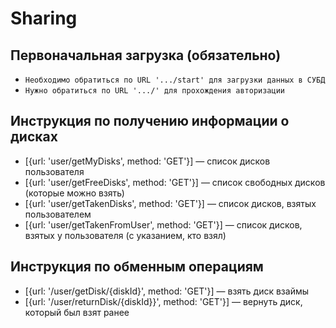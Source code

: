 # Sharing

## Первоначальная загрузка (обязательно)

+ `Необходимо обратиться по URL '.../start' для загрузки данных в СУБД`
+ `Нужно обратиться по URL '.../' для прохождения авторизации`

## Инструкция по получению информации о дисках

+ [{url: 'user/getMyDisks', method: 'GET'}] — список дисков пользователя
+ [{url: 'user/getFreeDisks', method: 'GET'}] — список свободных дисков (которые можно взять)
+ [{url: 'user/getTakenDisks', method: 'GET'}] — список дисков, взятых пользователем
+ [{url: 'user/getTakenFromUser', method: 'GET'}] — список дисков, взятых у пользователя (с указанием, кто взял)

## Инструкция по обменным операциям

+ [{url: '/user/getDisk/{diskId}', method: 'GET'}] — взять диск взаймы
+ [{url: '/user/returnDisk/{diskId}}', method: 'GET'}] — вернуть диск, который был взят ранее
